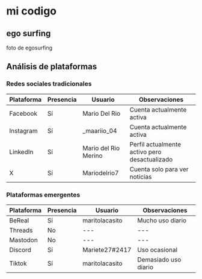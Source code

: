 # mi codigo
## ego surfing
foto de egosurfing
## Análisis de plataformas

### Redes sociales tradicionales

| Plataforma | Presencia | Usuario                 | Observaciones                                      |
|------------|----------|-------------------------|----------------------------------------------------|
| Facebook   | Sí       | Mario Del Rio           | Cuenta actualmente activa                         |
| Instagram  | Sí       | _maariio_04             | Cuenta actualmente activa                         |
| LinkedIn   | Sí       | Mario del Rio Merino    | Perfil actualmente activo pero desactualizado     |
| X          | Sí       | Mariodelrio7            | Cuenta solo para ver noticias                     |

### Plataformas emergentes

| Plataforma | Presencia | Usuario            | Observaciones          |
|------------|----------|--------------------|------------------------|
| BeReal     | Sí       | maritolacasito     | Mucho uso diario      |
| Threads    | No       | ---                | ---                    |
| Mastodon   | No       | ---                | ---                    |
| Discord    | Sí       | Mariete27#2417     | Uso ocasional          |
| Tiktok     | Sí       | maritolacasito     | Demasiado uso diario  |

